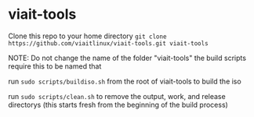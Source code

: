 # viait-tools

Clone this repo to your home directory
`git clone https://github.com/viaitlinux/viait-tools.git viait-tools`

NOTE: Do not change the name of the folder "viait-tools" the build scripts require this to be named that 

run `sudo scripts/buildiso.sh` from the root of viait-tools to build the iso 

run `sudo scripts/clean.sh` to remove the output, work, and release directorys (this starts fresh from the beginning of the build process)
